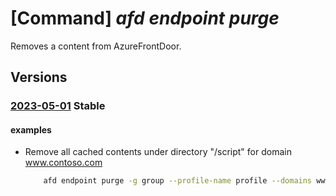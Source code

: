 # [Command] _afd endpoint purge_

Removes a content from AzureFrontDoor.

## Versions

### [2023-05-01](/Resources/mgmt-plane/L3N1YnNjcmlwdGlvbnMve30vcmVzb3VyY2Vncm91cHMve30vcHJvdmlkZXJzL21pY3Jvc29mdC5jZG4vcHJvZmlsZXMve30vYWZkZW5kcG9pbnRzL3t9L3B1cmdl/2023-05-01.xml) **Stable**

<!-- mgmt-plane /subscriptions/{}/resourcegroups/{}/providers/microsoft.cdn/profiles/{}/afdendpoints/{}/purge 2023-05-01 -->

#### examples

- Remove all cached contents under directory "/script" for domain www.contoso.com
    ```bash
        afd endpoint purge -g group --profile-name profile --domains www.contoso.com --content-paths '/scripts/*'
    ```
